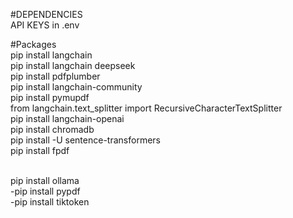 #DEPENDENCIES <br>
API KEYS in .env <br>

#Packages <br>
pip install langchain <br>
pip install langchain deepseek <br>
pip install pdfplumber <br>
pip install langchain-community <br>
pip install pymupdf <br>
from langchain.text_splitter import RecursiveCharacterTextSplitter <br>
pip install langchain-openai <br>
pip install chromadb <br>
pip install -U sentence-transformers <br>
pip install fpdf <br>

<br>
pip install ollama<br>
-pip install pypdf<br>
-pip install tiktoken<br>


